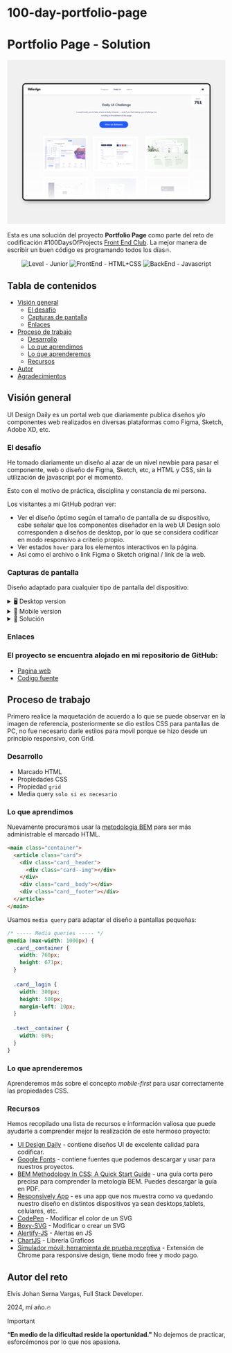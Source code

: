 # 100-day-portfolio-page

# Portfolio Page - Solution

<img src="./screen/desktop-design.png" alt="Solucion preview" style="max-width: 100%; height: auto;">

Esta es una solución del proyecto **Portfolio Page** como parte del reto de codificación #100DaysOfProjects [Front End Club](https://www.facebook.com/frontendclubfb). La mejor manera de escribir un buen código es programando todos los días🔥.

<div align="center">
  <img src="https://img.shields.io/badge/Level-Junior-green" alt="Level - Junior">
  <img src="https://img.shields.io/badge/FrontEnd-HTML%2BCSS-yellow" alt="FrontEnd - HTML+CSS">
  <img src="https://img.shields.io/badge/BackEnd-Javascript-orange" alt="BackEnd - Javascript">
</div>

## Tabla de contenidos

- [Visión general](#visión-general)
  - [El desafío](#el-desafío)
  - [Capturas de pantalla](#capturas-de-pantalla)
  - [Enlaces](#enlaces)
- [Proceso de trabajo](#proceso-de-trabajo)
  - [Desarrollo](#desarrollo)
  - [Lo que aprendimos](#lo-que-aprendimos)
  - [Lo que aprenderemos](#lo-que-aprenderemos)
  - [Recursos](#recursos)
- [Autor](#autor)
- [Agradecimientos](#agradecimientos)

## Visión general
UI Design Daily es un portal web que diariamente publica diseños y/o componentes web realizados en diversas plataformas como Figma, Sketch, Adobe XD, etc. 

### El desafío
He tomado diariamente un diseño al azar de un nivel newbie para pasar el componente, web o diseño de Figma, Sketch, etc, a HTML y CSS, sin la utilización de javascript por el momento.

Esto con el motivo de práctica, disciplina y constancia de mi persona.

Los visitantes a mi GitHub podran ver:

- Ver el diseño óptimo según el tamaño de pantalla de su dispositivo, cabe señalar que los componentes diseñador en la web UI Design solo corresponden a diseños de desktop, por lo que se considera codificar en modo responsivo a criterio propio.
- Ver estados `hover` para los elementos interactivos en la página.
- Asi como el archivo o link Figma o Sketch original / link de la web.

### Capturas de pantalla

Diseño adaptado para cualquier tipo de pantalla del dispositivo:

<details>
    <summary>🖥️ Desktop version</summary>

![](./screen/desktop-design.png)
</details>

<details>
    <summary>📱 Mobile version</summary>

![](./screen/mobile.png)
</details>

<details>
    <summary>💪 Solución </summary>

![](./screen/reto100Mramos.png)
</details>


### Enlaces

### El proyecto se encuentra alojado en mi repositorio de GitHub:

- [Pagina web](https://miguelramosalarcon.github.io/100DaysOfProjects/100-day-portfolio-page/)
- [Codigo fuente]()

## Proceso de trabajo
Primero realice la maquetación de acuerdo a lo que se puede observar en la imagen de referencia, posteriormente se dio estilos CSS para pantallas de PC, no fue necesario darle estilos para movil porque se hizo desde un principio responsivo, con Grid.

### Desarrollo

- Marcado HTML
- Propiedades CSS
- Propiedad `grid`
- Media query `solo si es necesario`

### Lo que aprendimos

Nuevamente procuramos usar la [metodologia BEM](https://getbem.com/introduction/) para ser más administrable el marcado HTML.

```html
<main class="container">
  <article class="card">
    <div class="card__header">
      <div class="card--img"></div>
    </div>
    <div class="card__body"></div>
    <div class="card__footer"></div>
  </article>
</main>
```

Usamos `media query` para adaptar el diseño a pantallas pequeñas:

```css
/* ----- Media queries ----- */
@media (max-width: 1000px) {
  .card__container {
    width: 760px;
    height: 671px;
  }

  .card__login {
    width: 300px;
    height: 500px;
    margin-left: 10px;
  }

  .text__container {
    width: 60%;
  }
}
```
### Lo que aprenderemos

Aprenderemos más sobre el concepto _mobile-first_ para usar correctamente las propiedades CSS.

### Recursos

Hemos recopilado una lista de recursos e información valiosa que puede ayudarte a comprender mejor la realización de este hermoso proyecto:

- [UI Design Daily](https://www.uidesigndaily.com/) - contiene diseños UI de excelente calidad para codificar.
- [Google Fonts](https://fonts.google.com/) - contiene fuentes que podemos descargar y usar para nuestros proyectos.
- [BEM Methodology In CSS: A Quick Start Guide](https://scalablecss.com/bem-quickstart-guide/) - una guía corta pero precisa para comprender la metología BEM. Puedes descargar la guía en PDF.
- [Responsively App](https://responsively.app/) - es una app que nos muestra como va quedando nuestro diseño en distintos dispositivos ya sean desktops,tablets, celulares, etc.
- [CodePen](https://codepen.io/sosuke/pen/Pjoqqp) - Modificar el color de un SVG
- [Boxy-SVG](https://boxy-svg.com/) - Modificar o crear un SVG
- [Alertify-JS](https://alertifyjs.com/) - Alertas en JS
- [ChartJS](https://www.chartjs.org/) - Librería Graficos
- [Simulador móvil: herramienta de prueba receptiva](https://www.webmobilefirst.com/es/) - Extensión de Chrome para responsive design, tiene modo free y modo pago.

## Autor del reto

Elvis Johan Serna Vargas, Full Stack Developer.



2024, mí año.🔥

> [!IMPORTANT]
> **“En medio de la dificultad reside la oportunidad."** No dejemos de practicar, esforcémonos por lo que nos apasiona.

